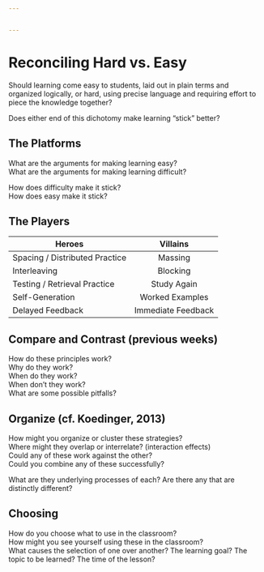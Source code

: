 ```yaml
---


---
```


<h1 id="reconciling-hard-vs.-easy">Reconciling Hard vs. Easy</h1>
<p>Should learning come easy to students, laid out in plain terms and organized logically, or hard, using precise language and requiring effort to piece the knowledge together?</p>
<p>Does either end of this dichotomy make learning “stick” better?</p>
<h2 id="the-platforms">The Platforms</h2>
<p>What are the arguments for making learning easy?<br>
What are the arguments for making learning difficult?</p>
<p>How does difficulty make it stick?<br>
How does easy make it stick?</p>
<h2 id="the-players">The Players</h2>

<table>
<thead>
<tr>
<th>Heroes</th>
<th align="center">Villains</th>
</tr>
</thead>
<tbody>
<tr>
<td>Spacing / Distributed Practice</td>
<td align="center">Massing</td>
</tr>
<tr>
<td>Interleaving</td>
<td align="center">Blocking</td>
</tr>
<tr>
<td>Testing / Retrieval Practice</td>
<td align="center">Study Again</td>
</tr>
<tr>
<td>Self-Generation</td>
<td align="center">Worked Examples</td>
</tr>
<tr>
<td>Delayed Feedback</td>
<td align="center">Immediate Feedback</td>
</tr>
</tbody>
</table><h2 id="compare-and-contrast-previous-weeks">Compare and Contrast (previous weeks)</h2>
<p>How do these principles work?<br>
Why do they work?<br>
When do they work?<br>
When don’t they work?<br>
What are some possible pitfalls?</p>
<h2 id="organize-cf.-koedinger-2013">Organize (cf. Koedinger, 2013)</h2>
<p>How might you organize or cluster these strategies?<br>
Where might they overlap or interrelate? (interaction effects)<br>
Could any of these work against the other?<br>
Could you combine any of these successfully?</p>
<p>What are they underlying processes of each? Are there any that are distinctly different?</p>
<h2 id="choosing">Choosing</h2>
<p>How do you choose what to use in the classroom?<br>
How might you see yourself using these in the classroom?<br>
What causes the selection of one over another? The learning goal? The topic to be learned? The time of the lesson?</p>

